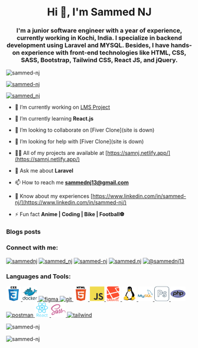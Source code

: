 <h1 align="center">Hi 👋, I'm Sammed NJ</h1>
<h3 align="center">I'm a junior software engineer with a year of experience, currently working in Kochi, India. I specialize in backend development using Laravel and MYSQL. Besides, I have hands-on experience with front-end technologies like HTML, CSS, SASS, Bootstrap, Tailwind CSS, React JS, and jQuery.</h3>

<p align="left"> <img src="https://komarev.com/ghpvc/?username=sammed-nj&label=Profile%20views&color=0e75b6&style=flat" alt="sammed-nj" /> </p>

<p align="left"> <a href="https://github.com/ryo-ma/github-profile-trophy"><img src="https://github-profile-trophy.vercel.app/?username=sammed-nj" alt="sammed-nj" /></a> </p>

<p align="left"> <a href="https://twitter.com/sammed_nj" target="blank"><img src="https://img.shields.io/twitter/follow/sammed_nj?logo=twitter&style=for-the-badge" alt="sammed_nj" /></a> </p>

- 🔭 I’m currently working on [LMS Project](https://lms.trainery.one/)

- 🌱 I’m currently learning **React.js**

- 👯 I’m looking to collaborate on [Fiver Clone](site is down)

- 🤝 I’m looking for help with [Fiver Clone](site is down)

- 👨‍💻 All of my projects are available at [https://samnj.netlify.app/](https://samnj.netlify.app/)

- 💬 Ask me about **Laravel**

- 📫 How to reach me **sammednj13@gmail.com**

- 📄 Know about my experiences [https://www.linkedin.com/in/sammed-nj/](https://www.linkedin.com/in/sammed-nj/)

- ⚡ Fun fact **Anime | Coding | Bike | Football⚽**

### Blogs posts
<!-- BLOG-POST-LIST:START -->
<!-- BLOG-POST-LIST:END -->

<h3 align="left">Connect with me:</h3>
<p align="left">
<a href="https://dev.to/sammednj" target="blank"><img align="center" src="https://raw.githubusercontent.com/rahuldkjain/github-profile-readme-generator/master/src/images/icons/Social/devto.svg" alt="sammednj" height="30" width="40" /></a>
<a href="https://twitter.com/sammed_nj" target="blank"><img align="center" src="https://raw.githubusercontent.com/rahuldkjain/github-profile-readme-generator/master/src/images/icons/Social/twitter.svg" alt="sammed_nj" height="30" width="40" /></a>
<a href="https://linkedin.com/in/sammed-nj" target="blank"><img align="center" src="https://raw.githubusercontent.com/rahuldkjain/github-profile-readme-generator/master/src/images/icons/Social/linked-in-alt.svg" alt="sammed-nj" height="30" width="40" /></a>
<a href="https://instagram.com/sammed.nj" target="blank"><img align="center" src="https://raw.githubusercontent.com/rahuldkjain/github-profile-readme-generator/master/src/images/icons/Social/instagram.svg" alt="sammed.nj" height="30" width="40" /></a>
<a href="https://medium.com/@sammednj13" target="blank"><img align="center" src="https://raw.githubusercontent.com/rahuldkjain/github-profile-readme-generator/master/src/images/icons/Social/medium.svg" alt="@sammednj13" height="30" width="40" /></a>
</p>

<h3 align="left">Languages and Tools:</h3>
<p align="left"> <a href="https://www.w3schools.com/css/" target="_blank" rel="noreferrer"> <img src="https://raw.githubusercontent.com/devicons/devicon/master/icons/css3/css3-original-wordmark.svg" alt="css3" width="40" height="40"/> </a> <a href="https://www.docker.com/" target="_blank" rel="noreferrer"> <img src="https://raw.githubusercontent.com/devicons/devicon/master/icons/docker/docker-original-wordmark.svg" alt="docker" width="40" height="40"/> </a> <a href="https://www.figma.com/" target="_blank" rel="noreferrer"> <img src="https://www.vectorlogo.zone/logos/figma/figma-icon.svg" alt="figma" width="40" height="40"/> </a> <a href="https://git-scm.com/" target="_blank" rel="noreferrer"> <img src="https://www.vectorlogo.zone/logos/git-scm/git-scm-icon.svg" alt="git" width="40" height="40"/> </a> <a href="https://www.w3.org/html/" target="_blank" rel="noreferrer"> <img src="https://raw.githubusercontent.com/devicons/devicon/master/icons/html5/html5-original-wordmark.svg" alt="html5" width="40" height="40"/> </a> <a href="https://developer.mozilla.org/en-US/docs/Web/JavaScript" target="_blank" rel="noreferrer"> <img src="https://raw.githubusercontent.com/devicons/devicon/master/icons/javascript/javascript-original.svg" alt="javascript" width="40" height="40"/> </a> <a href="https://laravel.com/" target="_blank" rel="noreferrer"> <img src="https://raw.githubusercontent.com/devicons/devicon/master/icons/laravel/laravel-plain-wordmark.svg" alt="laravel" width="40" height="40"/> </a> <a href="https://www.linux.org/" target="_blank" rel="noreferrer"> <img src="https://raw.githubusercontent.com/devicons/devicon/master/icons/linux/linux-original.svg" alt="linux" width="40" height="40"/> </a> <a href="https://www.mysql.com/" target="_blank" rel="noreferrer"> <img src="https://raw.githubusercontent.com/devicons/devicon/master/icons/mysql/mysql-original-wordmark.svg" alt="mysql" width="40" height="40"/> </a> <a href="https://www.photoshop.com/en" target="_blank" rel="noreferrer"> <img src="https://raw.githubusercontent.com/devicons/devicon/master/icons/photoshop/photoshop-line.svg" alt="photoshop" width="40" height="40"/> </a> <a href="https://www.php.net" target="_blank" rel="noreferrer"> <img src="https://raw.githubusercontent.com/devicons/devicon/master/icons/php/php-original.svg" alt="php" width="40" height="40"/> </a> <a href="https://postman.com" target="_blank" rel="noreferrer"> <img src="https://www.vectorlogo.zone/logos/getpostman/getpostman-icon.svg" alt="postman" width="40" height="40"/> </a> <a href="https://reactjs.org/" target="_blank" rel="noreferrer"> <img src="https://raw.githubusercontent.com/devicons/devicon/master/icons/react/react-original-wordmark.svg" alt="react" width="40" height="40"/> </a> <a href="https://sass-lang.com" target="_blank" rel="noreferrer"> <img src="https://raw.githubusercontent.com/devicons/devicon/master/icons/sass/sass-original.svg" alt="sass" width="40" height="40"/> </a> <a href="https://tailwindcss.com/" target="_blank" rel="noreferrer"> <img src="https://www.vectorlogo.zone/logos/tailwindcss/tailwindcss-icon.svg" alt="tailwind" width="40" height="40"/> </a> </p>

<p><img align="center" src="https://github-readme-stats.vercel.app/api/top-langs?username=sammed-nj&show_icons=true&locale=en&layout=compact" alt="sammed-nj" /></p>

<p><img align="center" src="https://github-readme-streak-stats.herokuapp.com/?user=sammed-nj&" alt="sammed-nj" /></p>
